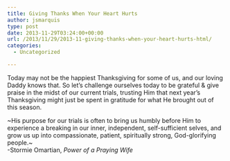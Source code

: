 ```yaml
---
title: Giving Thanks When Your Heart Hurts
author: jsmarquis
type: post
date: 2013-11-29T03:24:00+00:00
url: /2013/11/29/2013-11-giving-thanks-when-your-heart-hurts-html/
categories:
  - Uncategorized

---
```

Today may not be the happiest Thanksgiving for some of us, and our loving Daddy knows that. So let&#8217;s challenge ourselves today to be grateful & give praise in the midst of our current trials, trusting Him that next year&#8217;s Thanksgiving might just be spent in gratitude for what He brought out of this season.

~His purpose for our trials is often to bring us humbly before Him to experience a breaking in our inner, independent, self-sufficient selves, and grow us up into compassionate, patient, spiritually strong, God-glorifying people.~  
-Stormie Omartian, _Power of a Praying Wife_